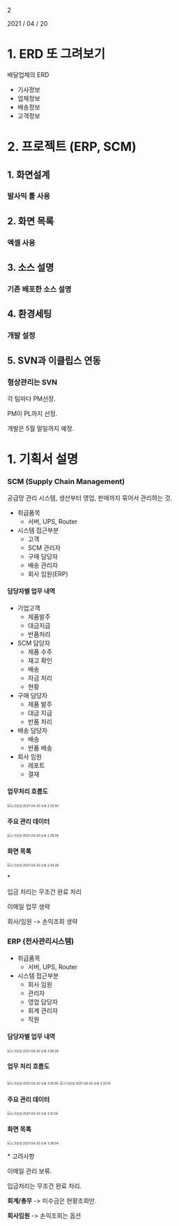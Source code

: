 2

2021 / 04 / 20



# 1. ERD 또 그려보기

배달업체의 ERD

- 기사정보
- 업체정보
- 배송정보
- 고객정보

# 2. 프로젝트 (ERP, SCM)

## 1. 화면설계

### 발사믹 툴 사용

## 2. 화면 목록

### 엑셀 사용

## 3. 소스 설명

### 기존 배포한 소스 설명

## 4. 환경세팅

### 개발 설정

## 5. SVN과 이클립스 연동

### 형상관리는 SVN



각 팀마다  PM선정.

PM이 PL까지 선정.

개발은 5월 말일까지 예정.



# 1. 기획서 설명

### SCM (Supply Chain Management)

공급망 관리 시스템, 생산부터 영업, 판매까지 묶어서 관리하는 것.

- 취급품목
  - 서버, UPS, Router
- 시스템 접근부분
  - 고객
  - SCM 관리자
  - 구매 담당자
  - 배송 관리자
  - 회사 임원(ERP)



#### 담당자별 업무 내역

- 기업고객
  - 제품발주
  - 대금지급
  - 반품처리
- SCM 담당자
  - 제품 수주
  - 재고 확인
  - 배송
  - 자금 처리
  - 현황
- 구매 담당자
  - 제품 발주
  - 대금 지급
  - 반품 처리
- 배송 담당자
  - 배송
  - 반품 배송
- 회사 임원
  - 레포트
  - 결재



#### 업무처리 흐름도

<img src="https://tva1.sinaimg.cn/large/008eGmZEgy1gpq5g48i6ij31dh0u046j.jpg" alt="스크린샷 2021-04-20 오후 2.33.50" style="zoom:50%;" />



#### 주요 관리 데이터

<img src="https://tva1.sinaimg.cn/large/008eGmZEgy1gpq5m72v5ij31jo0poq8b.jpg" alt="스크린샷 2021-04-20 오후 2.39.39" style="zoom:50%;" />



#### 화면 목록

<img src="https://tva1.sinaimg.cn/large/008eGmZEgy1gpq5r8mchwj31lc0u0wnx.jpg" alt="스크린샷 2021-04-20 오후 2.44.28" style="zoom:50%;" />



\* 

입금 처리는 무조건 완료 처리

이메일 업무 생략

회사/임원 -> 손익조회 생략



### ERP (전사관리시스템)

- 취급품목
  - 서버, UPS, Router
- 시스템 접근부분
  - 회사 임원
  - 관리자
  - 영업 담당자
  - 회계 관리자
  - 직원



#### 담당자별 업무 내역

<img src="https://tva1.sinaimg.cn/large/008eGmZEgy1gpq6hg9klxj31ko0u0gyr.jpg" alt="스크린샷 2021-04-20 오후 3.09.28" style="zoom:50%;" />



#### 업무 처리 흐름도

<img src="https://tva1.sinaimg.cn/large/008eGmZEgy1gpq739qc9hj31my0u0n62.jpg" alt="스크린샷 2021-04-20 오후 3.30.50" style="zoom:50%;" />



<img src="https://tva1.sinaimg.cn/large/008eGmZEgy1gpq72oov9xj31wy0qm79g.jpg" alt="스크린샷 2021-04-20 오후 3.30.14" style="zoom:50%;" />



#### 주요 관리 데이터

<img src="https://tva1.sinaimg.cn/large/008eGmZEgy1gpq74gbr06j31f10u0wji.jpg" alt="스크린샷 2021-04-20 오후 3.31.54" style="zoom:50%;" />



#### 화면 목록

<img src="https://tva1.sinaimg.cn/large/008eGmZEgy1gpq7bzdnrnj31wo0sgjyz.jpg" alt="스크린샷 2021-04-20 오후 3.39.04" style="zoom:50%;" />





\* 고려사항

이메일 관리 보류.

입금처리는 무조건 완료 처리.

**회계/총무** -> 미수금은 현황조회만.

**회사임원** -> 손익조회는 옵션







